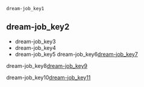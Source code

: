 ```ngMeta
dream-job_key1
```
## dream-job_key2
* dream-job_key3
* dream-job_key4
* dream-job_key5
dream-job_key6[dream-job_key7](fcKniJHVQ3w)


dream-job_key8[dream-job_key9](L7GXRiKejZU)


dream-job_key10[dream-job_key11](nCDxYGMzeRw)
